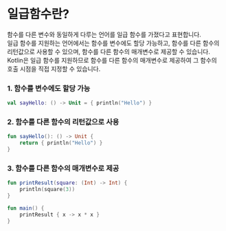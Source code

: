 # 일급함수란?


함수를 다른 변수와 동일하게 다루는 언어를 일급 함수를 가졌다고 표현합니다.
<br>
일급 함수를 지원하는 언어에서는 함수를 변수에도 할당 가능하고, 함수를 다른 함수의 리턴값으로 사용할 수 있으며, 함수를 다른 함수의 매개변수로 제공할 수 있습니다.
<br>
Kotlin은 일급 함수를 지원하므로 함수를 다른 함수의 매개변수로 제공하여 그 함수의 호출 시점을 직접 지정할 수 있습니다.

### 1. 함수를 변수에도 할당 가능
```kotlin
val sayHello: () -> Unit = { println("Hello") }
```

### 2. 함수를 다른 함수의 리턴값으로 사용
```kotlin
fun sayHello(): () -> Unit {
    return { println("Hello") }
}
```

### 3. 함수를 다른 함수의 매개변수로 제공
```kotlin
fun printResult(square: (Int) -> Int) {
    println(square(3))
}

fun main() {
    printResult { x -> x * x }
}
```
